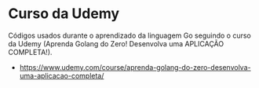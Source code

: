 # Curso da Udemy

Códigos usados durante o aprendizado da linguagem Go seguindo o curso
da Udemy (Aprenda Golang do Zero! Desenvolva uma APLICAÇÃO COMPLETA!).

- <https://www.udemy.com/course/aprenda-golang-do-zero-desenvolva-uma-aplicacao-completa/>
